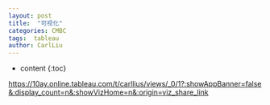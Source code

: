 ```yaml
---
layout: post
title:  "可视化"
categories: CMBC
tags:  tableau  
author: CarlLiu
---
```


* content
{:toc}


https://10ay.online.tableau.com/t/carllius/views/_0/1?:showAppBanner=false&:display_count=n&:showVizHome=n&:origin=viz_share_link






